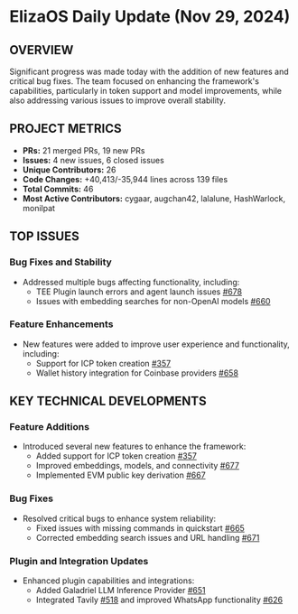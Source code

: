 # ElizaOS Daily Update (Nov 29, 2024)

## OVERVIEW 
Significant progress was made today with the addition of new features and critical bug fixes. The team focused on enhancing the framework's capabilities, particularly in token support and model improvements, while also addressing various issues to improve overall stability.

## PROJECT METRICS
- **PRs:** 21 merged PRs, 19 new PRs
- **Issues:** 4 new issues, 6 closed issues
- **Unique Contributors:** 26
- **Code Changes:** +40,413/-35,944 lines across 139 files
- **Total Commits:** 46
- **Most Active Contributors:** cygaar, augchan42, lalalune, HashWarlock, monilpat

## TOP ISSUES
### Bug Fixes and Stability
- Addressed multiple bugs affecting functionality, including:
  - TEE Plugin launch errors and agent launch issues [#678](https://github.com/elizaos/eliza/issues/678)
  - Issues with embedding searches for non-OpenAI models [#660](https://github.com/elizaos/eliza/issues/660)

### Feature Enhancements
- New features were added to improve user experience and functionality, including:
  - Support for ICP token creation [#357](https://github.com/elizaos/eliza/issues/357)
  - Wallet history integration for Coinbase providers [#658](https://github.com/elizaos/eliza/issues/658)

## KEY TECHNICAL DEVELOPMENTS
### Feature Additions
- Introduced several new features to enhance the framework:
  - Added support for ICP token creation [#357](https://github.com/elizaos/eliza/pull/357)
  - Improved embeddings, models, and connectivity [#677](https://github.com/elizaos/eliza/pull/677)
  - Implemented EVM public key derivation [#667](https://github.com/elizaos/eliza/pull/667)

### Bug Fixes
- Resolved critical bugs to enhance system reliability:
  - Fixed issues with missing commands in quickstart [#665](https://github.com/elizaos/eliza/pull/665)
  - Corrected embedding search issues and URL handling [#671](https://github.com/elizaos/eliza/pull/671)

### Plugin and Integration Updates
- Enhanced plugin capabilities and integrations:
  - Added Galadriel LLM Inference Provider [#651](https://github.com/elizaos/eliza/pull/651)
  - Integrated Tavily [#518](https://github.com/elizaos/eliza/pull/518) and improved WhatsApp functionality [#626](https://github.com/elizaos/eliza/pull/626)